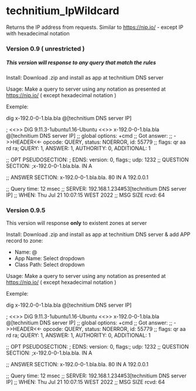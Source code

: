# technitium_IpWildcard
Returns the IP address from requests. Similar to https://nip.io/ - except IP with hexadecimal notation

### Version 0.9 ( unrestricted )
##### This version will response to any query that match the rules

Install:
Download .zip and install as app at technitium DNS server

Usage:
Make a query to server using any notation as presented at https://nip.io/ ( except hexadecimal notation )

Exemple:

dig x-192.0-0-1.bla.bla @[technitium DNS server IP]

; <<>> DiG 9.11.3-1ubuntu1.16-Ubuntu <<>> x-192.0-0-1.bla.bla @[technitium DNS server IP]
;; global options: +cmd
;; Got answer:
;; ->>HEADER<<- opcode: QUERY, status: NOERROR, id: 55779
;; flags: qr aa rd ra; QUERY: 1, ANSWER: 1, AUTHORITY: 0, ADDITIONAL: 1

;; OPT PSEUDOSECTION:
; EDNS: version: 0, flags:; udp: 1232
;; QUESTION SECTION:
;x-192.0-0-1.bla.bla.           IN      A

;; ANSWER SECTION:
x-192.0-0-1.bla.bla.    80      IN      A       192.0.0.1

;; Query time: 12 msec
;; SERVER: 192.168.1.234#53[technitium DNS server IP]
;; WHEN: Thu Jul 21 10:07:15 WEST 2022
;; MSG SIZE  rcvd: 64



### Version 0.9.5
This version will response **only** to existent zones at server

Install:
Download .zip and install as app at technitium DNS server & add APP record to zone:
- Name: @
- App Name: Select dropdown
- Class Path: Select dropdown

Usage:
Make a query to server using any notation as presented at https://nip.io/ ( except hexadecimal notation )

Exemple:

dig x-192.0-0-1.bla.bla @[technitium DNS server IP]

; <<>> DiG 9.11.3-1ubuntu1.16-Ubuntu <<>> x-192.0-0-1.bla.bla @[technitium DNS server IP]
;; global options: +cmd
;; Got answer:
;; ->>HEADER<<- opcode: QUERY, status: NOERROR, id: 55779
;; flags: qr aa rd ra; QUERY: 1, ANSWER: 1, AUTHORITY: 0, ADDITIONAL: 1

;; OPT PSEUDOSECTION:
; EDNS: version: 0, flags:; udp: 1232
;; QUESTION SECTION:
;x-192.0-0-1.bla.bla.           IN      A

;; ANSWER SECTION:
x-192.0-0-1.bla.bla.    80      IN      A       192.0.0.1

;; Query time: 12 msec
;; SERVER: 192.168.1.234#53[technitium DNS server IP]
;; WHEN: Thu Jul 21 10:07:15 WEST 2022
;; MSG SIZE  rcvd: 64
